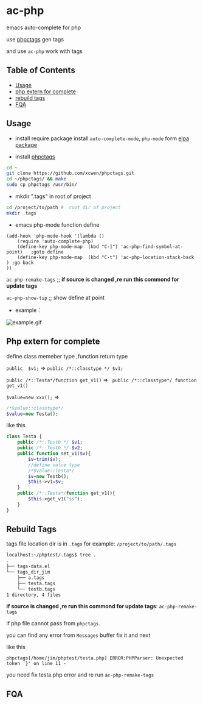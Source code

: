 # ac-php
emacs auto-complete for php


use [phpctags](https://github.com/xcwen/phpctags) gen tags 

and use `ac-php`  work with tags 

 
## Table of Contents


* [Usage](#usage)
* [php extern for complete](#php-extern-for-complete)
* [rebuild tags](#rebuild-tags)
* [FQA](#fqa)


## Usage



* install require package
install `auto-complete-mode`, `php-mode`  form [elpa package](https://github.com/milkypostman/melpa)

* install [phpctags](https://github.com/xcwen/phpctags)
```bash
cd ~
git clone https://github.com/xcwen/phpctags.git
cd ~/phpctags/ && make 
sudo cp phpctags /usr/bin/ 
```

* mkdir ".tags"  in root of project

``` bash
cd /project/to/path #  root dir of project
mkdir .tags
```
* emacs php-mode function  define

```elisp
(add-hook 'php-mode-hook '(lambda ()
    (require 'auto-complete-php)
    (define-key php-mode-map  (kbd "C-]") 'ac-php-find-symbol-at-point)   ;goto define
    (define-key php-mode-map  (kbd "C-t") 'ac-php-location-stack-back   ) ;go back
))
```

`ac-php-remake-tags` ;; **if source is changed ,re run this commond for update tags**

`ac-php-show-tip` ;; show define at point


* example：

![example.gif](https://raw.githubusercontent.com/xcwen/ac-php/master/images/ac-php.gif)

## Php extern for complete
define class memeber type ,function   return type

`public  $v1;`  => `public /*::classtype */ $v1;`

`public /*::Testa*/function get_v1()`  => ` public /*::classtype*/ function get_v1()`

`$value=new xxx();` => 
```php
/*$value::classtype*/
$value=new Testa();
```


like this
```php
class Testa {
	public /*::Testb */ $v1;
	public /*::Testb */ $v2;
    public function set_v1($v){
        $v=trim($v);
        //define value type
        /*$value::Testa*/
        $v=new Testb();
        $this->v1=$v;
    }
    public /*::Testa*/function get_v1(){
        $this->get_v1("ss");
    }
}
```

## Rebuild Tags
tags file location dir is in  `.tags`   for example:  `/project/to/path/.tags`
```bash
localhost:~/phptest/.tags$ tree .
.
├── tags-data.el
└── tags_dir_jim
    ├── a.tags
    ├── testa.tags
    └── testb.tags
1 directory, 4 files
```



**if source is changed ,re run this commond for update tags**: `ac-php-remake-tags` 

if php file cannot pass from `phpctags`.

you can find any  error from `Messages` buffer  fix it and next

like this 
```
phpctags[/home/jim/phptest/testa.php] ERROR:PHPParser: Unexpected token '}' on line 11 - 
```
you need fix testa.php  error and re run `ac-php-remake-tags`



## FQA

